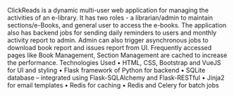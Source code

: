 ClickReads is a dynamic multi-user web application for managing the activities of an e-library. It has two roles - a librarian/admin to maintain sections/e-Books, and general user to access the e-books.
The application also has backend jobs for sending daily reminders to users and monthly activity report to admin. Admin can also trigger asynchronous jobs to download book report and issues report from UI. Frequently accessed pages like Book Management, Section Management are cached to increase the performance.
Technologies Used
•	HTML, CSS, Bootstrap and VueJS for UI and styling
•	Flask framework of Python for backend
•	SQLite database – integrated using Flask-SQLAlchemy and Flask-RESTful
•	Jinja2 for email templates
•	Redis for caching
•	Redis and Celery for batch jobs
